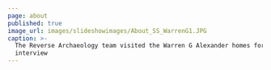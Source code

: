 ```yaml
---
page: about
published: true
image_url: images/slideshowimages/About_SS_WarrenG1.JPG
caption: >-
  The Reverse Archaeology team visited the Warren G Alexander homes for a group
  interview
---
```

